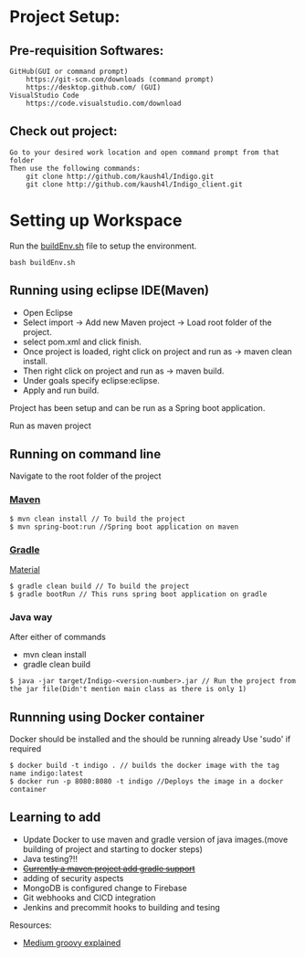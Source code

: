 
# Project Setup:

## Pre-requisition Softwares:
	GitHub(GUI or command prompt)
		https://git-scm.com/downloads (command prompt)
		https://desktop.github.com/ (GUI)
	VisualStudio Code
		https://code.visualstudio.com/download
		
## Check out project:
	Go to your desired work location and open command prompt from that folder
	Then use the following commands:	
		git clone http://github.com/kaush4l/Indigo.git
		git clone http://github.com/kaush4l/Indigo_client.git

# Setting up Workspace
Run the [buildEnv.sh](buildEnv.sh) file to setup the environment.
~~~
bash buildEnv.sh
~~~

## Running using eclipse IDE(Maven)
- Open Eclipse
- Select import -> Add new Maven project -> Load root folder of the project.
- select pom.xml and click finish.
- Once project is loaded, right click on project and run as → maven clean install.
- Then right click on project and run as → maven build.
- Under goals specify eclipse:eclipse.
- Apply and run build.

Project has been setup and can be run as a Spring boot application.

Run as maven project

## Running on command line
Navigate to the root folder of the project
### [Maven](https://docs.spring.io/spring-boot/docs/1.4.1.RELEASE/reference/html/getting-started-first-application.html)
~~~
$ mvn clean install // To build the project
$ mvn spring-boot:run //Spring boot application on maven
~~~

### [Gradle](https://javadeveloperzone.com/spring-boot/how-to-run-spring-boot-using-maven-gradle/)
[Material](https://jeoygin.gitbooks.io/learn-y-in-x-minutes/content/gradle.html)
~~~
$ gradle clean build // To build the project
$ gradle bootRun // This runs spring boot application on gradle
~~~

### Java way
After either of commands
- mvn clean install
- gradle clean build

~~~
$ java -jar target/Indigo-<version-number>.jar // Run the project from the jar file(Didn't mention main class as there is only 1)
~~~

## Runnning using Docker container

Docker should be installed and the should be running already
Use 'sudo' if required

~~~
$ docker build -t indigo . // builds the docker image with the tag name indigo:latest
$ docker run -p 8080:8080 -t indigo //Deploys the image in a docker container
~~~

## Learning to add
 - Update Docker to use maven and gradle version of java images.(move building of project and starting to docker steps)
 - Java testing?!!
 - ~~[Currently a maven project add gradle support](https://medium.com/@jayanisumudini/convert-maven-project-to-gradle-project-d1a829d7637f)~~
 - adding of security aspects
 - MongoDB is configured change to Firebase
 - Git webhooks and CICD integration
 - Jenkins and precommit hooks to building and tesing

Resources:
- [Medium groovy explained](https://medium.com/@andrewMacmurray/a-beginners-guide-to-gradle-26212ddcafa8)
